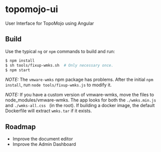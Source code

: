 # topomojo-ui

User Interface for TopoMojo using Angular

## Build

Use the typical `ng` or `npm` commands to build and run:
```sh
$ npm install
$ sh tools/fixup-wmks.sh  # Only necessary once.
$ npm start
```

*NOTE:* The `vmware-wmks` npm package has problems. After the initial `npm install`, run `node tools/fixup-wmks.js` to modify it.

*NOTE:* If you have a custom version of vmware-wmks, move the files to node_modules/vmware-wmks.  The app looks for both the `./wmks.min.js` and `./wmks-all.css ` (in the root).  If building a docker image, the default Dockerfile will extract `wmks.tar` if it exists.

## Roadmap

* Improve the document editor
* Improve the Admin Dashboard
